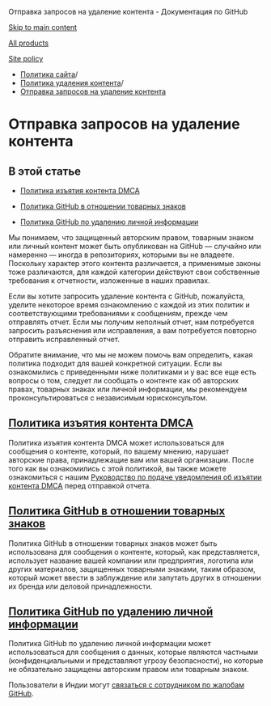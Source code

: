 Отправка запросов на удаление контента - Документация по GitHub

[Skip to main content](#main-content)

[All products](/ru)

[Site policy](/site-policy)

* [Политика сайта](/ru/site-policy)/
* [Политика удаления контента](/ru/site-policy/content-removal-policies)/
* [Отправка запросов на удаление контента](/ru/site-policy/content-removal-policies/submitting-content-removal-requests)

Отправка запросов на удаление контента
==========

В этой статье
----------

* [Политика изъятия контента DMCA](#dmca-takedown-policy)

* [Политика GitHub в отношении товарных знаков](#github-trademark-policy)

* [Политика GitHub по удалению личной информации](#github-private-information-removal-policy)

Мы понимаем, что защищенный авторским правом, товарным знаком или личный контент может быть опубликован на GitHub — случайно или намеренно — иногда в репозиториях, которыми вы не владеете. Поскольку характер этого контента различается, а применимые законы тоже различаются, для каждой категории действуют свои собственные требования к отчетности, изложенные в наших правилах.

Если вы хотите запросить удаление контента с GitHub, пожалуйста, уделите некоторое время ознакомлению с каждой из этих политик и соответствующими требованиями к сообщениям, прежде чем отправлять отчет. Если мы получим неполный отчет, нам потребуется запросить разъяснения или исправления, а вам потребуется повторно отправить исправленный отчет.

Обратите внимание, что мы не можем помочь вам определить, какая политика подходит для вашей конкретной ситуации. Если вы ознакомились с приведенными ниже политиками и у вас все еще есть вопросы о том, следует ли сообщать о контенте как об авторских правах, товарных знаках или личной информации, мы рекомендуем проконсультироваться с независимым юрисконсультом.

[](#dmca-takedown-policy)[Политика изъятия контента DMCA](/ru/site-policy/content-removal-policies/dmca-takedown-policy)
----------

Политика изъятия контента DMCA может использоваться для сообщения о контенте, который, по вашему мнению, нарушает авторские права, принадлежащие вам или вашей организации. После того как вы ознакомились с этой политикой, вы также можете ознакомиться с нашим [Руководство по подаче уведомления об изъятии контента DMCA](/ru/site-policy/content-removal-policies/guide-to-submitting-a-dmca-takedown-notice) перед отправкой отчета.

[](#github-trademark-policy)[Политика GitHub в отношении товарных знаков](/ru/site-policy/content-removal-policies/github-trademark-policy)
----------

Политика GitHub в отношении товарных знаков может быть использована для сообщения о контенте, который, как представляется, использует название вашей компании или предприятия, логотипа или других материалов, защищенных товарными знаками, таким образом, который может ввести в заблуждение или запутать других в отношении их бренда или деловой принадлежности.

[](#github-private-information-removal-policy)[Политика GitHub по удалению личной информации](/ru/site-policy/content-removal-policies/github-private-information-removal-policy)
----------

Политика GitHub по удалению личной информации может использоваться для сообщения о данных, которые являются частными (конфиденциальными и представляют угрозу безопасности), но которые не обязательно защищены авторским правом или товарным знаком.

Пользователи в Индии могут [связаться с сотрудником по жалобам GitHub](https://support.github.com/contact/india-grievance-officer).
